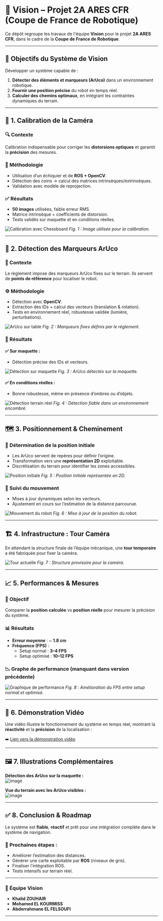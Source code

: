# 🎯 Vision – Projet 2A ARES CFR (Coupe de France de Robotique)

Ce dépôt regroupe les travaux de l'équipe **Vision** pour le projet **2A ARES CFR**, dans le cadre de la **Coupe de France de Robotique**.

---

## 🧠 Objectifs du Système de Vision

Développer un système capable de :
1. **Détecter des éléments et marqueurs (ArUco)** dans un environnement robotique.
2. **Fournir une position précise** du robot en temps réel.
3. **Calculer des chemins optimaux**, en intégrant les contraintes dynamiques du terrain.

---

## 🔧 1. Calibration de la Caméra

### 🔍 Contexte
Calibration indispensable pour corriger les **distorsions optiques** et garantir la **précision** des mesures.

### 🧪 Méthodologie
- Utilisation d’un échiquier et de **ROS + OpenCV**.
- Détection des coins → calcul des matrices intrinsèques/extrinsèques.
- Validation avec modèle de reprojection.

### ✅ Résultats
- **50 images** utilisées, faible erreur RMS.
- Matrice intrinsèque + coefficients de distorsion.
- Tests validés sur maquette et en conditions réelles.

![Calibration avec Chessboard](images/calibration_chessboard.png)
*Fig. 1 : Image utilisée pour la calibration.*

---

## 🧭 2. Détection des Marqueurs ArUco

### 📜 Contexte
Le règlement impose des marqueurs ArUco fixes sur le terrain. Ils servent de **points de référence** pour localiser le robot.

### ⚙️ Méthodologie
- Détection avec **OpenCV**.
- Extraction des IDs + calcul des vecteurs (translation & rotation).
- Tests en environnement réel, robustesse validée (lumière, perturbations).

![ArUco sur table](images/aruco_table_reglement.jpg)
*Fig. 2 : Marqueurs fixes définis par le règlement.*

### 🧪 Résultats

#### ✅ Sur maquette :
- Détection précise des IDs et vecteurs.

![Détection sur maquette](images/aruco_detection_maquette.png)
*Fig. 3 : ArUco détectés sur la maquette.*

#### ✅ En conditions réelles :
- Bonne robustesse, même en présence d’ombres ou d’objets.

![Détection terrain réel](images/aruco_detection_terrain.jpg)
*Fig. 4 : Détection fiable dans un environnement encombré.*

---

## 🗺️ 3. Positionnement & Cheminement

### 🧭 Détermination de la position initiale
- Les ArUco servent de repères pour définir l’origine.
- Transformation vers une **représentation 2D** exploitable.
- Discrétisation du terrain pour identifier les zones accessibles.

![Position initiale](images/path_robot_initial.jpg)
*Fig. 5 : Position initiale représentée en 2D.*

### 🔄 Suivi du mouvement
- Mises à jour dynamiques selon les vecteurs.
- Ajustement en cours sur l’estimation de la distance parcourue.

![Mouvement du robot](images/path_robot_movement.jpg)
*Fig. 6 : Mise à jour de la position du robot.*

---

## 🏗️ 4. Infrastructure : Tour Caméra

En attendant la structure finale de l’équipe mécanique, une **tour temporaire** a été fabriquée pour fixer la caméra.

![Tour actuelle](images/camera_tower.jpg)
*Fig. 7 : Structure provisoire pour la caméra.*

---

## 📈 5. Performances & Mesures

### 🎯 Objectif
Comparer la **position calculée** vs **position réelle** pour mesurer la précision du système.

### 📊 Résultats

- **Erreur moyenne** : ~ **1.8 cm**
- **Fréquence (FPS)** :
  - Setup normal : **3–4 FPS**
  - Setup optimisé : **10–12 FPS**

### 📉 Graphe de performance (manquant dans version précédente)

![Graphique de performance](images/performance_graph.png)
*Fig. 8 : Amélioration du FPS entre setup normal et optimisé.*

---

## 🎥 6. Démonstration Vidéo

Une vidéo illustre le fonctionnement du système en temps réel, montrant la **réactivité** et la **précision** de la localisation :

➡️ [Lien vers la démonstration vidéo](https://github.com/user-attachments/assets/b6591760-27ca-40ef-97e6-4b8968a7495c)

---

## 🖼️ 7. Illustrations Complémentaires

**Détection des ArUco sur la maquette :**  
![image](https://github.com/user-attachments/assets/485b1ae6-3c68-43ba-b2c9-fcc19a3e9494)

**Vue du terrain avec les ArUco visibles :**  
![image](https://github.com/user-attachments/assets/82b14bf0-b61e-4bdd-8de5-90bedca31008)

---

## ✅ 8. Conclusion & Roadmap

Le système est **fiable**, **réactif** et prêt pour une intégration complète dans le système de navigation.

### 🚀 Prochaines étapes :
- Améliorer l’estimation des distances.
- Générer une carte exploitable par **ROS** (niveaux de gris).
- Finaliser l'intégration ROS.
- Tests intensifs sur terrain réel.

---

### 👥 Équipe Vision
- **Khalid ZOUHAIR**
- **Mohamed EL KOURMISS**
- **Abderrahmane EL FELSOUFI**

---


